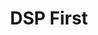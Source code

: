 ---
title: "DSP First"
showDate: false
draft: false
tags: ["classic","poem"]
link: "https://www.amazon.com/DSP-First-2nd-James-McClellan/dp/0136019250/ref=sr_1_1?ie=UTF8&qid=1534646760&sr=8-1&keywords=DSP+first"
read: "R"
---